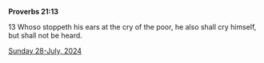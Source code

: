 **Proverbs 21:13**

13 Whoso stoppeth his ears at the cry of the poor, he also shall cry himself, but shall not be heard.

[Sunday 28-July, 2024](https://getbible.net/kjv/Proverbs/21/13)
